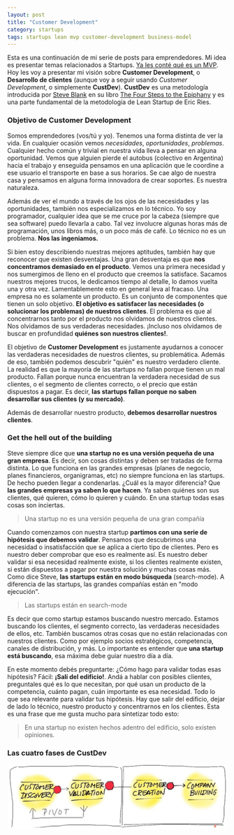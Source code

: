 ```yaml
---
layout: post
title: "Customer Development"
category: startups
tags: startups lean mvp customer-development business-model
---
```


<!--
 # Pequeña intro, steve blank, books
 # Objetivo de CD. Encontrar los clientes. No hay problemas técnicos.
 # Get out of the building: Hipótesis (guesses), ¿Business Model?

 # Books and further reading
-->

Esta es una continuación de mi serie de posts para emprendedores. Mi idea es presentar temas relacionados a Startups. [Ya les conté qué es un MVP](http://charliedontcode.com/startups/2013/01/06/lean-startup-mvp.html). Hoy les voy a presentar mi visión sobre **Customer Development**, o **Desarrollo de clientes** (aunque voy a seguir usando _Customer Development_, o simplemente **CustDev**). **CustDev** es una metodología introducida por [Steve Blank](https://twitter.com/sgblank) en su libro [The Four Steps to the Epiphany](http://www.amazon.com/Four-Steps-Epiphany-Successful-Strategies/dp/0976470705/ref=sr_1_1?s=books&ie=UTF8&qid=1361503591&sr=1-1&keywords=four+steps+to+the+epiphany) y es una parte fundamental de la metodología de Lean Startup de Eric Ries.

### Objetivo de Customer Development

Somos emprendedores (vos/tú y yo). Tenemos una forma distinta de ver la vida. En cualquier ocasión vemos _necesidades_, _oportunidades_, _problemas_. Cualquier hecho común y trivial en nuestra vida lleva a pensar en alguna oportunidad. Vemos que alguien pierde el autobus (colectivo en Argentina) hacia el trabajo y enseguida pensamos en una aplicación que le coordine a ese usuario el transporte en base a sus horarios. Se cae algo de nuestra casa y pensamos en alguna forma innovadora de crear soportes. Es nuestra naturaleza.

Además de ver el mundo a través de los ojos de las necesidades y las oportunidades, también nos especializamos en lo técnico. Yo soy programador, cualquier idea que se me cruce por la cabeza (siempre que sea software) puedo llevarla a cabo. Tal vez involucre algunas horas más de programación, unos libros más, o un poco más de café. Lo técnico no es un problema. **Nos las ingeniamos.**

Si bien estoy describiendo nuestras mejores aptitudes, también hay que reconocer que existen desventajas. Una gran desventaja es que **nos concentramos demasiado en el producto**. Vemos una primera necesidad y nos sumergimos de lleno en el producto que creemos la satisface. Sacamos nuestros mejores trucos, le dedicamos tiempo al detalle, lo damos vuelta una y otra vez. Lamentablemente esto en general leva al fracaso. Una empresa no es solamente un producto. Es un conjunto de componentes que tienen un solo objetivo. **El objetivo es satisfacer las necesidades (o solucionar los problemas) de nuestros clientes**. El problema es que al concentrarnos tanto por el producto nos olvidamos de nuestros clientes. Nos olvidamos de sus verdaderas necesidades. ¡Incluso nos olvidamos de buscar en profundidad **quiénes son nuestros clientes!**.

El objetivo de **Customer Development** es justamente ayudarnos a conocer las verdaderas necesidades de nuestros clientes, su problemática. Además de eso, también podemos descubrir "quién" es nuestro verdadero cliente. La realidad es que la mayoría de las startups no fallan porque tienen un mal producto. Fallan porque nunca encuentran la verdadera necesidad de sus clientes, o el segmento de clientes correcto, o el precio que están dispuestos a pagar. Es decir, **las startups fallan porque no saben desarrollar sus clientes (y su mercado)**.

Además de desarrollar nuestro producto, **debemos desarrollar nuestros clientes**.

### Get the hell out of the building

Steve siempre dice que **una startup no es una versión pequeña de una gran empresa**. Es decir, son cosas distintas y deben ser tratadas de forma distinta. Lo que funciona en las grandes empresas (planes de negocio, planes financieros, organigramas, etc) no siempre funciona en las startups. De hecho pueden llegar a condenarlas. ¿Cuál es la mayor diferencia? Que **las grandes empresas ya saben lo que hacen**. Ya saben quiénes son sus clientes, qué quieren, cómo lo quieren y cuándo. En una startup todas esas cosas son inciertas.

> Una startup no es una versión pequeña de una gran compañía

Cuando comenzamos con nuestra startup **partimos con una serie de hipótesis que debemos validar**. Pensamos que descubrimos una necesidad o insatisfacción que se aplica a cierto tipo de clientes. Pero es nuestro deber comprobar que eso es realmente así. Es nuestro deber validar si esa necesidad realmente existe, si los clientes realmente existen, si están dispuestos a pagar por nuestra solución y muchas cosas más. Como dice Steve, **las startups están en modo búsqueda** (search-mode). A diferencia de las startups, las grandes compañías están en "modo ejecución".

> Las startups están en search-mode

Es decir que como startup estamos buscando nuestro mercado. Estamos buscando los clientes, el segmento correcto, las verdaderas necesidades de ellos, etc. También buscamos otras cosas que no están relacionadas con nuestros clientes. Como por ejemplo socios estratégicos, competencia, canales de distribución, y más. Lo importante es entender que **una startup está buscando**, esa máxima debe guiar nuestro día a día.

En este momento debés preguntarte: ¿Cómo hago para validar todas esas hipótesis? Fácil: **¡Salí del edificio!**. Andá a hablar con posibles clientes, preguntales qué es lo que necesitan, por qué usan un producto de la competencia, cuánto pagan, cuán importante es esa necesidad. Todo lo que sea relevante para validar tus hipótesis. Hay que salir del edificio, dejar de lado lo técnico, nuestro producto y concentrarnos en los clientes. Esta es una frase que me gusta mucho para sintetizar todo esto:
> En una startup no existen hechos adentro del edificio, solo existen opiniones.

### Las cuatro fases de CustDev

<img src='/img/posts/2013-02-20-customer-development/fases-custdev.jpg' width=600px />
